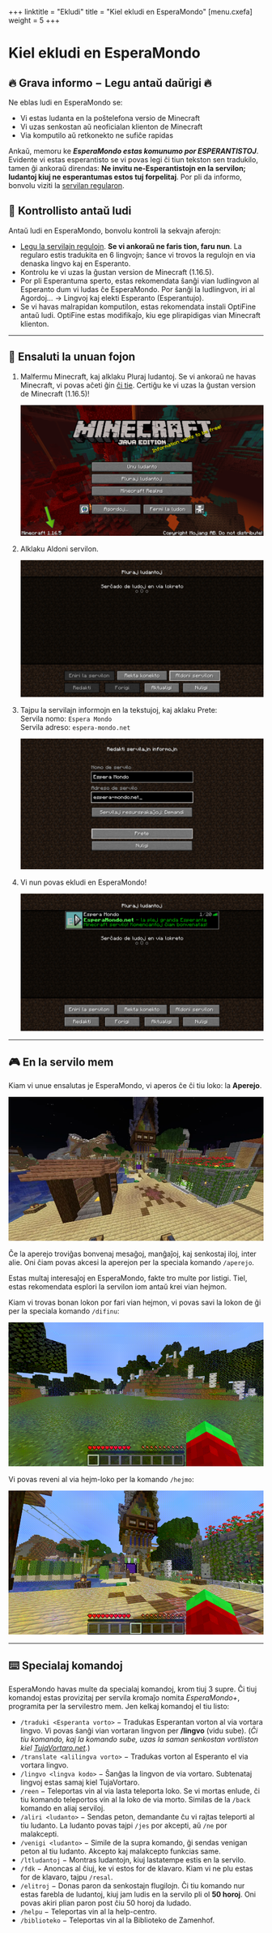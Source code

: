 +++
linktitle = "Ekludi"
title = "Kiel ekludi en EsperaMondo"
[menu.cxefa]
    weight = 5
+++

# Kiel ekludi en EsperaMondo

<div class="grava-informo">

## 🔥 Grava informo − Legu antaŭ daŭrigi 🔥

Ne eblas ludi en EsperaMondo se:

-   Vi estas ludanta en la poŝtelefona versio de Minecraft
-   Vi uzas senkostan aŭ neoficialan klienton de Minecraft
-   Via komputilo aŭ retkonekto ne sufiĉe rapidas

Ankaŭ, memoru ke **_EsperaMondo estas komunumo por ESPERANTISTOJ_**.
Evidente vi estas esperantisto se vi povas legi ĉi tiun tekston sen tradukilo, tamen ĝi ankoraŭ direndas: **Ne invitu ne-Esperantistojn en la servilon; ludantoj kiuj ne esperantumas estos tuj forpelitaj**. Por pli da informo, bonvolu viziti la [servilan regularon](/regularo).

</div>
<div class="kontrollisto">

## 📝 Kontrollisto antaŭ ludi

Antaŭ ludi en EsperaMondo, bonvolu kontroli la sekvajn aferojn:

-   [Legu la servilajn regulojn](/regularo). **Se vi ankoraŭ ne faris tion, faru nun**.
    La regularo estis tradukita en 6 lingvojn; ŝance vi trovos la regulojn en via denaska lingvo kaj en Esperanto.
-   Kontrolu ke vi uzas la ĝustan version de Minecraft (1.16.5).
-   Por pli Esperantuma sperto, estas rekomendata ŝanĝi vian ludlingvon al Esperanto dum vi ludas ĉe EsperaMondo. Por ŝanĝi la ludlingvon, iri al <x-btn>Agordoj…</x-btn> → <x-btn>Lingvoj</x-btn> kaj elekti Esperanto (Esperantujo).
-   Se vi havas malrapidan komputilon, estas rekomendata instali OptiFine antaŭ ludi. OptiFine estas modifikaĵo, kiu ege plirapidigas vian Minecraft klienton. 

</div>

---

## 🚀 Ensaluti la unuan fojon

1.  Malfermu Minecraft, kaj alklaku <x-btn>Pluraj ludantoj</x-btn>.
    Se vi ankoraŭ ne havas Minecraft, vi povas aĉeti ĝin [ĉi tie](https://www.minecraft.net/en-us/get-minecraft).
    <span class="is-uppercase">Certiĝu ke vi uzas la ĝustan version de Minecraft (1.16.5)!</span>

    ![Malfermitae Minecraft](malfermita-Minecraft.png)

2.  Alklaku <x-btn>Aldoni servilon</x-btn>.

    ![Aldoni servilon](aldoni-servilon.png)

3.  Tajpu la servilajn informojn en la tekstujoj, kaj aklaku <x-btn>Prete</x-btn>:  
    Servila nomo: `Espera Mondo`  
    Servila adreso: `espera-mondo.net`

    ![Servilajn informojn](tajpi-adreson.png)

4.  Vi nun povas ekludi en EsperaMondo!

    ![Preta](preta.png)

---

## 🎮 En la servilo mem

Kiam vi unue ensalutas je EsperaMondo, vi aperos ĉe ĉi tiu loko: la **Aperejo**.

![Aperejo](/ekludi/aperejo.webp)

Ĉe la aperejo troviĝas bonvenaj mesaĝoj, manĝaĵoj, kaj senkostaj iloj, inter alie.
Oni ĉiam povas akcesi la aperejon per la speciala komando `/aperejo`.

Estas multaj interesaĵoj en EsperaMondo, fakte tro multe por listigi. Tiel, estas rekomendata esplori la servilon iom antaŭ krei vian hejmon.

Kiam vi trovas bonan lokon por fari vian hejmon, vi povas savi la lokon de ĝi per la speciala komando `/difinu`:

![/difinu](/ekludi/difinu.gif)

Vi povas reveni al via hejm-loko per la komando `/hejmo`:

![/hejmo](/ekludi/hejmo.gif)

---

## ⌨️ Specialaj komandoj

EsperaMondo havas multe da specialaj komandoj, krom tiuj 3 supre. Ĉi tiuj komandoj estas provizitaj per servila kromaĵo nomita _EsperaMondo+_, programita per la servilestro mem. Jen kelkaj komandoj el tiu listo:

-   `/traduki <Esperanta vorto>` − Tradukas Esperantan vorton al via vortara lingvo. Vi povas ŝanĝi vian vortaran lingvon per **/lingvo** (vidu sube). (_Ĉi tiu komando, kaj la komando sube, uzas la saman senkostan vortliston kiel [TujaVortaro.net](http://tujavortaro.net/)._)
-   `/translate <alilingva vorto>` − Tradukas vorton al Esperanto el via vortara lingvo.
-   `/lingvo <lingva kodo>` − Ŝanĝas la lingvon de via vortaro. Subtenataj lingvoj estas samaj kiel TujaVortaro.
-   `/reen` − Teleportas vin al via lasta teleporta loko. Se vi mortas enlude, ĉi tiu komando teleportos vin al la loko de via morto. Similas de la `/back` komando en aliaj serviloj.
-   `/aliri <ludanto>` − Sendas peton, demandante ĉu vi rajtas teleporti al tiu ludanto. La ludanto povas tajpi `/jes` por akcepti, aŭ `/ne` por malakcepti.
-   `/venigi <ludanto>` − Simile de la supra komando, ĝi sendas venigan peton al tiu ludanto. Akcepto kaj malakcepto funkcias same.
-   `/ltludantoj` − Montras ludantojn, kiuj lastatempe estis en la servilo.
-   `/fdk` − Anoncas al ĉiuj, ke vi estos for de klavaro. Kiam vi ne plu estas for de klavaro, tajpu `/resal`.
-   `/elitroj` − Donas paron da senkostajn flugilojn. Ĉi tiu komando nur estas farebla de ludantoj, kiuj jam ludis en la servilo pli ol **50 horoj**. Oni povas akiri plian paron post ĉiu 50 horoj da ludado.
-   `/helpu` − Teleportas vin al la help-centro.
-   `/biblioteko` − Teleportas vin al la Biblioteko de Zamenhof.
